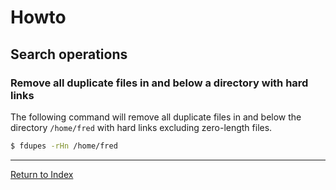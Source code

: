 # Howto

## Search operations

### Remove all duplicate files in and below a directory with hard links

The following command will remove all duplicate files in and below the directory `/home/fred`  with hard links excluding zero-length files.

```bash
$ fdupes -rHn /home/fred
```

---
[Return to Index](../README.md)
